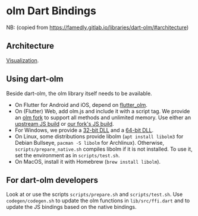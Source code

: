 # olm Dart Bindings

NB: (copied from https://famedly.gitlab.io/libraries/dart-olm/#architecture)

## Architecture
[Visualization](https://famedly.gitlab.io/libraries/dart-olm/#architecture).

## Using dart-olm
Beside dart-olm, the olm library itself needs to be available.
- On Flutter for Android and iOS, depend on [flutter_olm](https://pub.dev/packages/flutter_olm).
- On (Flutter) Web, add olm.js and include it with a script tag. We provide an [olm fork](https://gitlab.com/famedly/libraries/olm) to support all methods and unlimited memory. Use either an [upstream JS build](https://packages.matrix.org/npm/olm/) or [our fork's JS build](https://gitlab.com/famedly/libraries/olm/-/jobs/artifacts/master/download?job=build_js).
- For Windows, we provide a [32-bit DLL](https://gitlab.com/famedly/libraries/olm/-/jobs/artifacts/master/file/libolm.dll?job=build_win32) and a [64-bit DLL](https://gitlab.com/famedly/libraries/olm/-/jobs/artifacts/master/file/libolm.dll?job=build_win64).
- On Linux, some distributions provide libolm (`apt install libolm3` for Debian Bullseye, `pacman -S libolm` for Archlinux). Otherwise, `scripts/prepare_native.sh` compiles libolm if it is not installed. To use it, set the environment as in `scripts/test.sh`.
- On MacOS, install it with Homebrew (`brew install libolm`).

## For dart-olm developers
Look at or use the scripts `scripts/prepare.sh` and `scripts/test.sh`.
Use `codegen/codegen.sh` to update the olm functions in `lib/src/ffi.dart` and to update the JS bindings based on the native bindings.
